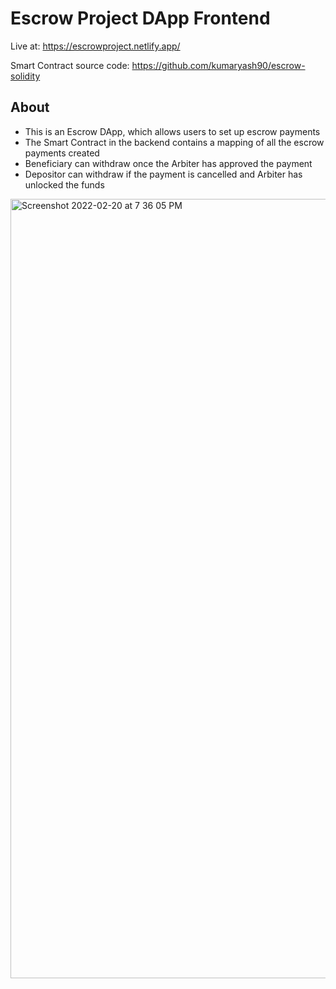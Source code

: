 # Escrow Project DApp Frontend

Live at: https://escrowproject.netlify.app/

Smart Contract source code: https://github.com/kumaryash90/escrow-solidity

## About
- This is an Escrow DApp, which allows users to set up escrow payments
- The Smart Contract in the backend contains a mapping of all the escrow payments created
- Beneficiary can withdraw once the Arbiter has approved the payment
- Depositor can withdraw if the payment is cancelled and Arbiter has unlocked the funds

<img width="1247" alt="Screenshot 2022-02-20 at 7 36 05 PM" src="https://user-images.githubusercontent.com/72552910/154846726-d99556e0-c161-4497-9307-b90b0d771c5d.png">
